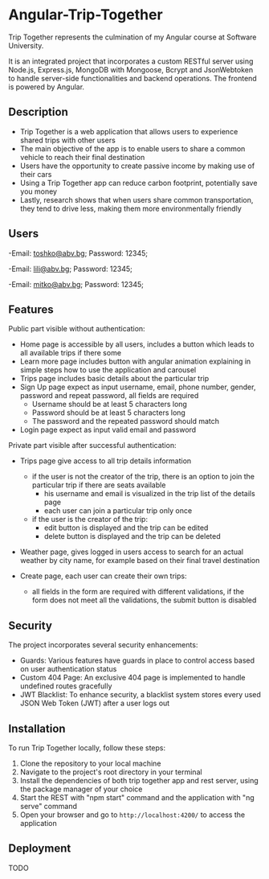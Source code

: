 # Angular-Trip-Together
Trip Together represents the culmination of my Angular course at Software University.

It is an integrated project that incorporates a custom RESTful server using Node.js, Express.js, MongoDB with Mongoose, Bcrypt and JsonWebtoken to handle server-side functionalities and backend operations.
The frontend is powered by Angular.

## Description
- Trip Together is a web application that allows users to experience shared trips with other users
- The main objective of the app is to enable users to share a common vehicle to reach their final destination
- Users have the opportunity to create passive income by making use of their cars
- Using a Trip Together app can reduce carbon footprint, potentially save you money
- Lastly, research shows that when users share common transportation, they tend to drive less, making them more environmentally friendly

## Users
-Email: toshko@abv.bg; Password: 12345;

-Email: lili@abv.bg; Password: 12345;

-Email: mitko@abv.bg; Password: 12345;

## Features
Public part visible without authentication:
- Home page is accessible by all users, includes a button which leads to all available trips if there some
- Learn more page includes button with angular animation explaining in simple steps how to use the application and carousel
- Trips page includes basic details about the particular trip
- Sign Up page expect as input username, email, phone number, gender, password and repeat password, all fields are required
    - Username should be at least 5 characters long
    - Password should be at least 5 characters long
    - The password and the repeated password should match
- Login page expect as input valid email and password

Private part visible after successful authentication:
- Trips page give access to all trip details information
    - if the user is not the creator of the trip, there is an option to join the particular trip if there are seats available
        - his username and email is visualized in the trip list of the details page 
        - each user can join a particular trip only once
    - if the user is the creator of the trip:
        - edit button is displayed and the trip can be edited
        - delete button is displayed and the trip can be deleted

-  Weather page, gives logged in users access to search for an actual weather by city name, for example based on their final travel destination

- Create page, each user can create their own trips:
    - all fields in the form are required with different validations, if the form does not meet all the validations, the submit button is disabled





## Security
The project incorporates several security enhancements:

- Guards: Various features have guards in place to control access based on user authentication status
- Custom 404 Page: An exclusive 404 page is implemented to handle undefined routes gracefully
- JWT Blacklist: To enhance security, a blacklist system stores every used JSON Web Token (JWT) after a user logs out

## Installation
To run Trip Together locally, follow these steps:
1. Clone the repository to your local machine
2. Navigate to the project's root directory in your terminal
3. Install the dependencies of both trip together app and rest server, using the package manager of your choice
4. Start the REST with "npm start" command and the application with "ng serve" command
5. Open your browser and go to `http://localhost:4200/` to access the application

## Deployment
TODO
